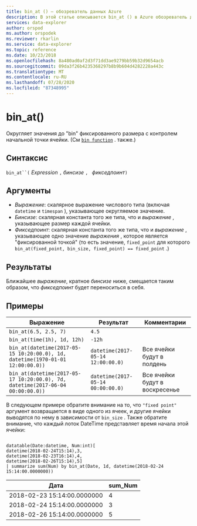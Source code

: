 ```yaml
---
title: bin_at () — обозреватель данных Azure
description: В этой статье описывается bin_at () в Azure обозреватель данных.
services: data-explorer
author: orspod
ms.author: orspodek
ms.reviewer: rkarlin
ms.service: data-explorer
ms.topic: reference
ms.date: 10/23/2018
ms.openlocfilehash: 8a480ad0af2d3f71dd3ae9279bb59b32d9654acb
ms.sourcegitcommit: 09da3f26b4235368297b8b9b604d4282228a443c
ms.translationtype: MT
ms.contentlocale: ru-RU
ms.lasthandoff: 07/28/2020
ms.locfileid: "87348995"
---
```

# <a name="bin_at"></a>bin_at()

Округляет значения до "bin" фиксированного размера с контролем начальной точки ячейки.
(См [`bin function`](./binfunction.md) . также.)

## <a name="syntax"></a>Синтаксис

`bin_at``(` *Expression* `,` *бинсизе* `, ` *фикседпоинт*`)`

## <a name="arguments"></a>Аргументы

* *Выражение*: скалярное выражение числового типа (включая `datetime` и `timespan` ), указывающее округляемое значение.
* *Бинсизе*: скалярная константа того же типа, что и *выражение* , указывающее размер каждой ячейки. 
* *Фикседпоинт*: скалярная константа того же типа, что и *выражение* , указывающее одно значение *выражения* , которое является "фиксированной точкой" (то есть значение, `fixed_point` для которого `bin_at(fixed_point, bin_size, fixed_point) == fixed_point` .)

## <a name="returns"></a>Результаты

Ближайшее *выражение*, кратное *бинсизе* ниже, смещается таким образом, что *фикседпоинт* будет переноситься в себя.

## <a name="examples"></a>Примеры

|Выражение                                                                    |Результат                           |Комментарии                   |
|------------------------------------------------------------------------------|---------------------------------|---------------------------|
|`bin_at(6.5, 2.5, 7)`                                                         |`4.5`                            ||
|`bin_at(time(1h), 1d, 12h)`                                                   |`-12h`                           ||
|`bin_at(datetime(2017-05-15 10:20:00.0), 1d, datetime(1970-01-01 12:00:00.0))`|`datetime(2017-05-14 12:00:00.0)`|Все ячейки будут в полдень   |
|`bin_at(datetime(2017-05-17 10:20:00.0), 7d, datetime(2017-06-04 00:00:00.0))`|`datetime(2017-05-14 00:00:00.0)`|Все ячейки будут в воскресенье|


В следующем примере обратите внимание на то, что `"fixed point"` аргумент возвращается в виде одного из ячеек, и другие ячейки выводятся по нему в зависимости от `bin_size` . Также обратите внимание, что каждый лоток DateTime представляет время начала этой ячейки:

<!-- csl: https://help.kusto.windows.net:443/Samples -->
```kusto

datatable(Date:datetime, Num:int)[
datetime(2018-02-24T15:14),3,
datetime(2018-02-23T16:14),4,
datetime(2018-02-26T15:14),5]
| summarize sum(Num) by bin_at(Date, 1d, datetime(2018-02-24 15:14:00.0000000)) 
```

|Дата|sum_Num|
|---|---|
|2018-02-23 15:14:00.0000000|4|
|2018-02-24 15:14:00.0000000|3|
|2018-02-26 15:14:00.0000000|5|
